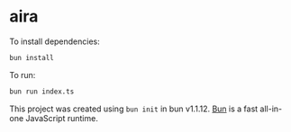 # aira

To install dependencies:

```bash
bun install
```

To run:

```bash
bun run index.ts
```

This project was created using `bun init` in bun v1.1.12. [Bun](https://bun.sh) is a fast all-in-one JavaScript runtime.
